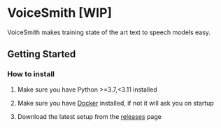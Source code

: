 # VoiceSmith [WIP]
VoiceSmith makes training state of the art text to speech models easy.

## Getting Started

### How to install

1. Make sure you have Python >=3.7,<3.11 installed

2. Make sure you have [Docker](https://docs.docker.com/get-docker/) installed, if not it will ask you on startup

3. Download the latest setup from the [releases](https://github.com/dunky11/voicesmith/releases) page
